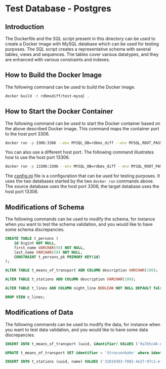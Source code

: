 # Test Database - Postgres

## Introduction
The Dockerfile and the SQL script present in this directory can be used to create a Docker image with MySQL database which can be used for testing purposes. The SQL script creates a representative schema with several tables, views and sequences. The tables cover various datatypes, and they are enhanced with various constraints and indexes.

## How to Build the Docker Image
The following command can be used to build the Docker image.
```bash
docker build -t rdbmsdiff/test-mysql .
```

## How to Start the Docker Container
The following command can be used to start the Docker container based on the above described Docker image. This command maps the container port to the host port 3306. 
```bash
docker run -p 3306:3306 --env MYSQL_DB=rdbms_diff --env MYSQL_ROOT_PASSWORD=test-pwd  rdbmsdiff/test-mysql:latest
```

You can also use a different host port. The following command illustrates how to use the host port 13306.
```bash
docker run -p 13306:3306 --env MYSQL_DB=rdbms_diff --env MYSQL_ROOT_PASSWORD=test-pwd  rdbmsdiff/test-mysql:latest
```

The [config.ini](./config.ini) file is a configuration that can be used for testing purposes. It uses the two databases started by the two `docker run` commands above. The source database uses the host port 3306, the target database uses the host port 13306.

## Modifications of Schema
The following commands can be used to modify the schema, for instance when you want to test the schema validation, and you would like to have some schema discrepancies.
```sql
CREATE TABLE t_persons (
    id bigint NOT NULL,
    first_name VARCHAR(50) NOT NULL,
    last_name VARCHAR(50) NOT NULL,
    CONSTRAINT t_persons_pk PRIMARY KEY(id)
);

ALTER TABLE t_means_of_transport ADD COLUMN description VARCHAR(100);

ALTER TABLE t_stations ADD COLUMN description VARCHAR(100);

ALTER TABLE t_lines ADD COLUMN night_line BOOLEAN NOT NULL DEFAULT false;

DROP VIEW v_lines;
```

## Modifications of Data
The following commands can be used to modify the data, for instance when you want to test data validation, and you would like to have some data discrepancies.
```sql
INSERT INTO t_means_of_transport (uuid, identifier) VALUES ('9a7b5c46-d42e-4441-8950-bf24f846ef17', 'Trolleybus');

UPDATE t_means_of_transport SET identifier = 'Strassenbahn' where identifier = 'Tram';

INSERT INTO t_stations (uuid, name) VALUES ('31019303-f882-4e27-97c1-efcab885cb29', 'Dummy');
```
